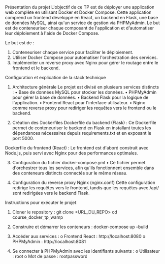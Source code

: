 Présentation du projet
L'objectif de ce TP est de déployer une application web complète en utilisant Docker et Docker Compose. Cette application comprend un frontend développé en React, un backend en Flask, une base de données MySQL, ainsi qu'un service de gestion via PHPMyAdmin. Le but est de conteneuriser chaque composant de l'application et d'automatiser leur déploiement à l'aide de Docker Compose.

Le but est de :
1.	Conteneuriser chaque service pour faciliter le déploiement.
2.	Utiliser Docker Compose pour automatiser l'orchestration des services.
3.	Implémenter un reverse proxy avec Nginx pour gérer le routage entre le frontend et le backend.

Configuration et explication de la stack technique
1. Architecture générale
Le projet est divisé en plusieurs services distincts :
•	Base de données MySQL pour stocker les données.
•	PHPMyAdmin pour gérer la base de données.
•	Backend Flask pour la logique de l'application.
•	Frontend React pour l'interface utilisateur.
•	Nginx comme reverse proxy pour rediriger les requêtes vers le frontend ou le backend.

2. Création des Dockerfiles
Dockerfile du backend (Flask) : Ce Dockerfile permet de conteneuriser le backend en Flask en installant toutes les dépendances nécessaires depuis requirements.txt et en exposant le port 5000.

Dockerfile du frontend (React) : Le frontend est d'abord construit avec Node.js, puis servi avec Nginx pour des performances optimales.

3. Configuration du fichier docker-compose.yml
•	Ce fichier permet d'orchestrer tous les services, afin qu'ils fonctionnent ensemble dans des conteneurs distincts connectés sur le même réseau.

4. Configuration du reverse proxy Nginx (nginx.conf)
Cette configuration redirige les requêtes vers le frontend, tandis que les requêtes avec /api/ sont redirigées vers le backend Flask.


Instructions pour exécuter le projet
1.	Cloner le repository :
git clone <URL_DU_REPO>
cd course_docker_tp_wamp
2.	Construire et démarrer les conteneurs :
docker-compose up –build

3.	Accéder aux services :
o	Frontend React : http://localhost:8080
o	PHPMyAdmin : http://localhost:8081

4.	Se connecter à PHPMyAdmin avec les identifiants suivants :
o	Utilisateur : root
o	Mot de passe : rootpassword
